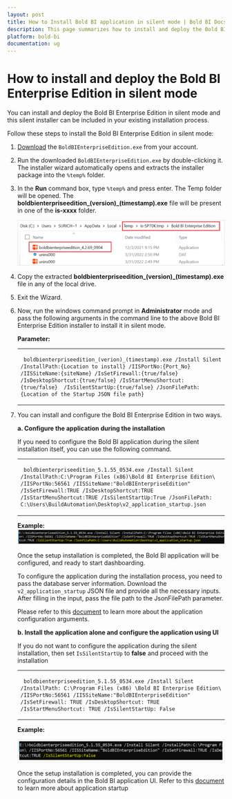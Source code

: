 ```yaml
---
layout: post
title: How to Install Bold BI application in silent mode | Bold BI Docs
description: This page summarizes how to install and deploy the Bold BI Enterprise Edition installer in silent mode.
platform: bold-bi
documentation: ug
---
```


# How to install and deploy the Bold BI Enterprise Edition in silent mode

You can install and deploy the Bold BI Enterprise Edition in silent mode and this silent installer can be included in your existing installation process.

Follow these steps to install the Bold BI Enterprise Edition in silent mode:

1. [Download](/deploying-bold-bi/overview/#registration-and-download) the `BoldBIEnterpriseEdition.exe` from your account. 

2. Run the downloaded `BoldBIEnterpriseEdition.exe` by double-clicking it. The installer wizard automatically opens and extracts the installer package into the `%temp%` folder.

3. In the **Run** command box, type `%temp%` and press enter. The Temp folder will be opened. The **boldbienterpriseedition_(version)_(timestamp).exe** file will be present in one of the **is-xxxx** folder.

    ![Temp Location](/static/assets/faq/images/temp-location.png)

4. Copy the extracted **boldbienterpriseedition_(version)_(timestamp).exe** file in any of the local drive.

5. Exit the Wizard.

6. Now, run the windows command prompt in **Administrator** mode and pass the following arguments in the command line to the above Bold BI Enterprise Edition installer to install it in silent mode.

    **Parameter:**

    <table>
   <tr><td>               
                
        boldbienterpriseedition_(verion)_(timestamp).exe /Install Silent /InstallPath:{Location to install} /IISPortNo:{Port_No} /IISSiteName:{siteName} /IsSetFirewall:{true/false} /IsDesktopShortcut:{true/false} /IsStartMenuShortcut: {true/false}  /IsSilentStartUp:{true/false} /JsonFilePath:{Location of the Startup JSON file path}
   </td></tr>
   </table>

7. You can install and configure the Bold BI Enterprise Edition in two ways.

    **a. Configure the application during the installation**

    If you need to configure the Bold BI application during the silent installation itself, you can use the following command.

     <table>
   <tr><td>               
                
        boldbienterpriseedition_5.1.55_0534.exe /Install Silent /InstallPath:C:\Program Files (x86)\Bold BI Enterprise Edition\ /IISPortNo:56561 /IISSiteName:"BoldBIEnterpriseEdition" /IsSetFirewall:TRUE /IsDesktopShortcut:TRUE /IsStartMenuShortcut:TRUE /IsSilentStartUp:True /JsonFilePath: C:\Users\BuildAutomation\Desktop\v2_application_startup.json
   </td></tr>
   </table>

   **Example:**
   ![Run Command with Parameters](/static/assets/faq/images/run-command-with-parameters.png)

   Once the setup installation is completed, the Bold BI application will be configured, and ready to start dashboarding. 

   To configure the application during the installation process, you need to pass the database server information. Download the `v2_application_startup` JSON file and provide all the necessary inputs. After filling in the input, pass the file path to the JsonFilePath parameter.

   Please refer to this [document](https://help.boldbi.com/embedded-bi/site-administration/api-reference/v2.0/api-reference/#tag/Application-Startup/operation/application_startup) to learn more about the application configuration arguments.

   **b. Install the application alone and configure the application using UI**

    If you do not want to configure the application during the silent installation, then set `IsSilentStartUp` to **false** and proceed with the installation

    <table>
   <tr><td>   
          
        boldbienterpriseedition_5.1.55_0534.exe /Install Silent /InstallPath: C:\Program Files (x86) \Bold BI Enterprise Edition\ /IISPortNo:56561 /IISSiteName:"BoldBIEnterpriseEdition" /IsSetFirewall: TRUE /IsDesktopShortcut: TRUE /IsStartMenuShortcut: TRUE /IsSilentStartUp: False
   </td></tr>
   </table>

   **Example:**

   ![Slient Start Up False](/static/assets/faq/images/silen-start-up-false.png)

   Once the setup installation is completed, you can provide the configuration details in the Bold BI application UI. Refer to this [document](/application-startup/latest/) to learn more about application startup